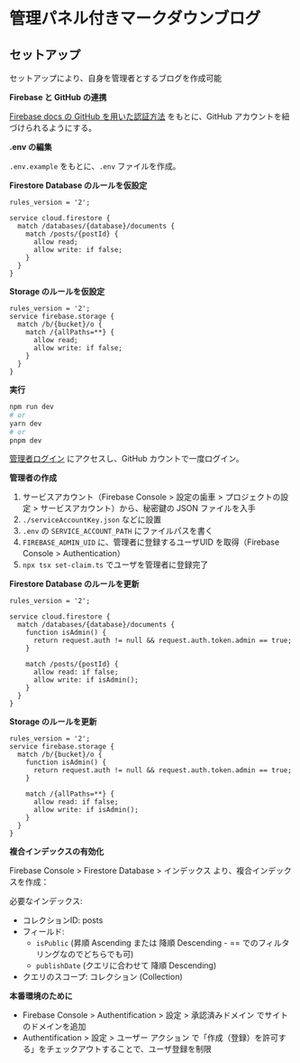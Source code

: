 # 管理パネル付きマークダウンブログ

## セットアップ

セットアップにより、自身を管理者とするブログを作成可能

**Firebase と GitHub の連携**

[Firebase docs の GitHub を用いた認証方法](https://firebase.google.com/docs/auth/web/github-auth?authuser=0&hl=ja) をもとに、GitHub アカウントを紐づけられるようにする。

**.env の編集**

`.env.example` をもとに、`.env` ファイルを作成。

**Firestore Database のルールを仮設定**

```
rules_version = '2';

service cloud.firestore {
  match /databases/{database}/documents {
    match /posts/{postId} {
      allow read;
      allow write: if false;
    }
  }
}
```

**Storage のルールを仮設定**

```
rules_version = '2';
service firebase.storage {
  match /b/{bucket}/o {
    match /{allPaths=**} {
      allow read;
      allow write: if false;
    }
  }
}
```

**実行**

```bash
npm run dev
# or 
yarn dev
# or
pnpm dev
```

[管理者ログイン](localhost:3000/admin) にアクセスし、GitHub カウントで一度ログイン。

**管理者の作成**

1. サービスアカウント（Firebase Console > 設定の歯車 > プロジェクトの設定 > サービスアカウント）から、秘密鍵の JSON ファイルを入手
1. `./serviceAccountKey.json` などに設置
1. `.env` の `SERVICE_ACCOUNT_PATH` にファイルパスを書く
1. `FIREBASE_ADMIN_UID` に、管理者に登録するユーザUID を取得（Firebase Console > Authentication）
1. `npx tsx set-claim.ts` でユーザを管理者に登録完了

**Firestore Database のルールを更新**

```
rules_version = '2';

service cloud.firestore {
  match /databases/{database}/documents {
    function isAdmin() {
      return request.auth != null && request.auth.token.admin == true;
    }

    match /posts/{postId} {
      allow read: if false;
      allow write: if isAdmin();
    }
  }
}
```

**Storage のルールを更新**

```
rules_version = '2';
service firebase.storage {
  match /b/{bucket}/o {
    function isAdmin() {
      return request.auth != null && request.auth.token.admin == true;
    }

    match /{allPaths=**} {
      allow read: if false;
      allow write: if isAdmin();
    }
  }
}
```

**複合インデックスの有効化**

Firebase Console > Firestore Database > インデックス より、複合インデックスを作成：

必要なインデックス:

- コレクションID: posts
- フィールド:
  - `isPublic` (昇順 Ascending または 降順 Descending - == でのフィルタリングなのでどちらでも可)
  - `publishDate` (クエリに合わせて 降順 Descending)
- クエリのスコープ: コレクション (Collection)

**本番環境のために**

- Firebase Console > Authentification > 設定 > 承認済みドメイン でサイトのドメインを追加
- Authentification > 設定 > ユーザー アクション で「作成（登録）を許可する」をチェックアウトすることで、ユーザ登録を制限
